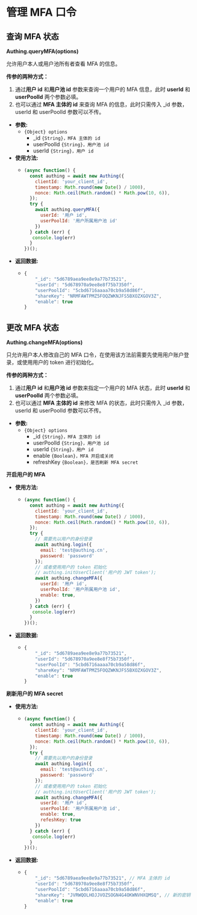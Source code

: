 # 管理 MFA 口令

## 查询 MFA 状态

**Authing.queryMFA\(options\)**

允许用户本人或用户池所有者查看 MFA 的信息。

**传参的两种方式：**

1. 通过**用户 id** 和**用户池 id** 参数来查询一个用户的 MFA 信息，此时 **userId** 和 **userPoolId** 两个参数必填。
2. 也可以通过 **MFA 主体的 id** 来查询 MFA 的信息，此时只需传入 \_id 参数，userId 和 userPoolId 参数可以不传。

* **参数:**
  * `{Object} options`
    * \_id `{String}，MFA 主体的 id`
    * userPoolId `{String}，用户池 id`
    * userId `{String}，用户 id`
* **使用方法:**
  * ```javascript
    (async function() {
      const authing = await new Authing({
        clientId: 'your_client_id',
        timestamp: Math.round(new Date() / 1000),
        nonce: Math.ceil(Math.random() * Math.pow(10, 6)),
      });
      try {
        await authing.queryMFA({
          userId: '用户 id',
          userPoolId: '用户所属用户池 id'
        })
      } catch (err) {
       console.log(err)
      }
    })();
    ```
* **返回数据:**
  * ```javascript
    {
        "_id": "5d6789aea9ee8e9a77b73521",
        "userId": "5d678970a9ee8e8f75b7350f",
        "userPoolId": "5cbd6716aaaa70cb9a58d86f",
        "shareKey": "NRMFAWTPMZ5FOQZWKNJFS5BXOZXGOV3Z",
        "enable": true
    }
    ```

## 更改 MFA 状态

**Authing.changeMFA\(options\)**

只允许用户本人修改自己的 MFA 口令，在使用该方法前需要先使用用户账户登录，或使用用户的 token 进行初始化。

**传参的两种方式：**

1. 通过**用户 id** 和**用户池 id** 参数来指定一个用户的 MFA 状态，此时 **userId** 和 **userPoolId** 两个参数必填。
2. 也可以通过 **MFA 主体的 id** 来修改 MFA 的状态，此时只需传入 \_id 参数，userId 和 userPoolId 参数可以不传。

* **参数:**
  * `{Object} options`
    * \_id `{String}，MFA 主体的 id`
    * userPoolId `{String}，用户池 id`
    * userId `{String}，用户 id`
    * enable `{Boolean}，MFA 开启或关闭`
    * refreshKey `{Boolean}，是否刷新 MFA secret`

**开启用户的 MFA**

* **使用方法:**
  * ```javascript
    (async function() {
      const authing = await new Authing({
        clientId: 'your_client_id',
        timestamp: Math.round(new Date() / 1000),
        nonce: Math.ceil(Math.random() * Math.pow(10, 6)),
      });
      try {
        // 需要先以用户的身份登录
        await authing.login({
          email: 'test@authing.cn',
          password: 'password'
        });
        // 或者使用用户的 token 初始化
        // authing.initUserClient('用户的 JWT token');
        await authing.changeMFA({
          userId: '用户 id',
          userPoolId: '用户所属用户池 id',
          enable: true,
        })
      } catch (err) {
       console.log(err)
      }
    })();
    ```
* **返回数据:**
  * ```javascript
    {
        "_id": "5d6789aea9ee8e9a77b73521",
        "userId": "5d678970a9ee8e8f75b7350f",
        "userPoolId": "5cbd6716aaaa70cb9a58d86f",
        "shareKey": "NRMFAWTPMZ5FOQZWKNJFS5BXOZXGOV3Z",
        "enable": true
    }
    ```

**刷新用户的 MFA secret**

* **使用方法:**
  * ```javascript
    (async function() {
      const authing = await new Authing({
        clientId: 'your_client_id',
        timestamp: Math.round(new Date() / 1000),
        nonce: Math.ceil(Math.random() * Math.pow(10, 6)),
      });
      try {
        // 需要先以用户的身份登录
        await authing.login({
          email: 'test@authing.cn',
          password: 'password'
        });
        // 或者使用用户的 token 初始化
        // authing.initUserClient('用户的 JWT token');
        await authing.changeMFA({
          userId: '用户 id',
          userPoolId: '用户所属用户池 id',
          enable: true,
          refeshKey: true
        })
      } catch (err) {
       console.log(err)
      }
    })();
    ```
* **返回数据:**
  * ```javascript
    {
        "_id": "5d6789aea9ee8e9a77b73521", // MFA 主体的 id
        "userId": "5d678970a9ee8e8f75b7350f",
        "userPoolId": "5cbd6716aaaa70cb9a58d86f",
        "shareKey": "JVRWQOLHOJJVOZSOGN4G4OKWNVHXQMSQ", // 新的密钥
        "enable": true
    }
    ```



